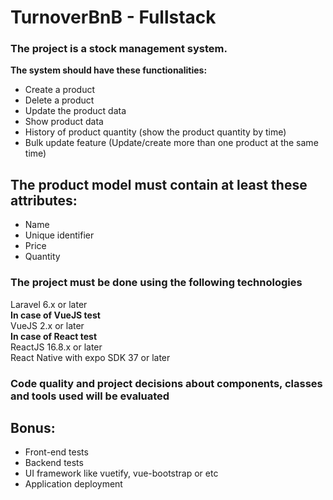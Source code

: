# TurnoverBnB - Fullstack
### The project is a stock management system.

<b>The system should have these functionalities:</b>

* Create a product
* Delete a product
* Update the product data
* Show product data
* History of product quantity (show the product quantity by time)
* Bulk update feature (Update/create more than one product at the same time)

## The product model must contain at least these attributes:
* Name
* Unique identifier
* Price
* Quantity


### The project must be done using the following technologies

<p>Laravel 6.x or later </br>
<b>In case of VueJS test</b></br>
VueJS 2.x or later</br>
<b>In case of React test</b></br>
ReactJS 16.8.x or later</br>
React Native with expo SDK 37 or later</br>
</p>

### Code quality and project decisions about components, classes and tools used will be evaluated

## Bonus:
* Front-end tests
* Backend tests
* UI framework like vuetify, vue-bootstrap or etc
* Application deployment
